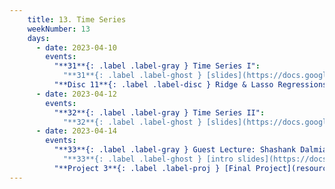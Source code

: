 ```yaml
---
    title: 13. Time Series
    weekNumber: 13
    days:
      - date: 2023-04-10
        events:
          "**31**{: .label .label-gray } Time Series I":
            "**31**{: .label .label-ghost } [slides](https://docs.google.com/presentation/d/12tg4nkigMHbw1Vz0CJShWe_0JLuYM8RycNhmtwtqdgs/edit?usp=sharing) • [video](https://kaltura.berkeley.edu/media/ECON+148%2C+LEC+001+%28Spring+2023%29/1_fq1jx27v/288222162) • code: [Time Series](https://datahub.berkeley.edu/hub/user-redirect/git-pull?repo=https%3A%2F%2Fgithub.com%2FUCB-Econ-148%2Fsp23-student&branch=main&urlpath=lab%2Ftree%2Fsp23-student%2Flec%2FLec12-1%2FLec12-1.ipynb)"
          "**Disc 11**{: .label .label-disc } Ridge & Lasso Regressions (& Time Series) ([slides](https://docs.google.com/presentation/d/1TB6kNCStEB5lD_xrfP4GqU7dqJhMl2mEaBq7Jph0BlY/edit?usp=sharing)) ([video](https://kaltura.berkeley.edu/media/ECON+148%2C+DIS+102+%28Spring+2023%29/1_besjdhl5/288222162)) ([demo](https://datahub.berkeley.edu/hub/user-redirect/git-pull?repo=https%3A%2F%2Fgithub.com%2FUCB-Econ-148%2Fsp23-student&branch=main&urlpath=lab%2Ftree%2Fsp23-student%2Fdisc%2Fdisc11%2Fsec11_demo.ipynb))":
      - date: 2023-04-12
        events:
          "**32**{: .label .label-gray } Time Series II":
            "**32**{: .label .label-ghost } [slides](https://docs.google.com/presentation/d/1nRb1Dyr0Y6PNDbZGiB_jxg1_0E4G22TK3ITXK7UT3Yk/edit?usp=sharing) • video • code: [ARIMA](https://datahub.berkeley.edu/hub/user-redirect/git-pull?repo=https%3A%2F%2Fgithub.com%2FUCB-Econ-148%2Fsp23-student&branch=main&urlpath=lab%2Ftree%2Fsp23-student%2Flec%2FLec12-2%2FLec12-2.ipynb), [VAR](https://datahub.berkeley.edu/hub/user-redirect/git-pull?repo=https%3A%2F%2Fgithub.com%2FUCB-Econ-148%2Fsp23-student&branch=main&urlpath=lab%2Ftree%2Fsp23-student%2Flec%2FLec12-2%2FVAR_Demo.ipynb)"
      - date: 2023-04-14
        events:
          "**33**{: .label .label-gray } Guest Lecture: Shashank Dalmia":
            "**33**{: .label .label-ghost } [intro slides](https://docs.google.com/presentation/d/18iSfWvGgXdKZZU6r7k03tsn7bTcWrItIDO83dPKDy2k/edit?usp=sharing) • slides • video • code: [Forecasting with sklearn](https://datahub.berkeley.edu/hub/user-redirect/git-pull?repo=https%3A%2F%2Fgithub.com%2FUCB-Econ-148%2Fsp23-student&branch=main&urlpath=lab%2Ftree%2Fsp23-student%2Flec%2FLec12-3%2FLec12-3_sklearn_time_series.ipynb)"
          "**Project 3**{: .label .label-proj } [Final Project](resources/final_project/specs)":          
---
```

